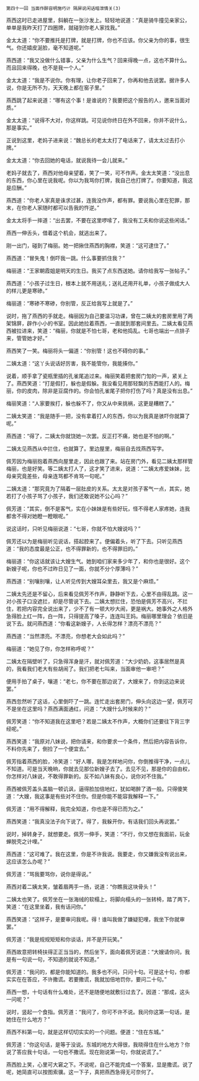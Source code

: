     第四十一回 当面作醉容明施巧计 隔屏说闲话暗泄情关(3) 

   燕西这时已走进屋里，斜躺在一张沙发上。轻轻地说道：“真是骑牛撞见亲家公，单单是我昨天打了四圈牌，就碰到你老人家找我。”

   金太太道：“你不要推托是打牌，就是打牌，你也不应该。你父亲为你的事，很生气。你还嬉皮涎脸，毫不知道呢。”

   燕西道：“我又没做什么错事，父亲为什么生气？回来得晚一点，这也不算什么。而且回来得晚，也不是我一个人。”

   金太太道：“我是不说你。你有理，让你老子回来了，你再和他去说罢。据许多人说，你是无所不为，天天晚上都在窑子里。”

   燕西跳了起来说道：“哪有这个事！是谁说的？我要把这个报告的人，邀来当面对质。”

   金太太道：“说得不大对，你这样跳。可见说你终日在外不回来，你并不说什么，那是事实。”

   正说到这里，老妈子进来说：“魏总长的老太太打了电话来了，请太太过去打小牌。”

   金太太道：“你去回她的电话，就说我待一会儿就来。”

   老妈子就去了，燕西对他母亲望着，笑了一笑，可不作声。金太太笑道：“没出息的东西，你心里在说我呢。你以为我骂你打牌，我自己也打牌了。你要知道，我这是应酬。”

   燕西道：“你老人家真是诛求过甚，连我没作声，都有罪。要说我心里在犯罪，那末，在你老人家随时都可以告我的忤逆。”

   金太太将手一摔道：“出去罢，不要在这里啰嗦了，我没有工夫和你说这些闲话。”

   燕西一伸舌头，借着这个机会，就逃出来了。

   刚一出门，碰到了梅丽。她一把揪住燕西的胸襟，笑道：“这可逮住了。”

   燕西道：“冒失鬼！倒吓我一跳。什么事要抓住我？”

   梅丽道：“王家朝霞姐是明天的生日。我买了点东西送她。请你给我写一张帖子。”

   燕西道：“小孩子过生日，根本上就不用送礼；送礼还用开礼单，小孩子做成大人的样儿更是寒碜。”

   梅丽道：“寒碜不寒碜，你别管，反正给我写上就是了。”

   说时，拖了燕西的手就走。梅丽因为自己要温习功课，曾在二姨太的套房里用了两架锦屏，辟作小小的书室。因此她拉着燕西，一直就到那套间里去。二姨太看见燕西被拉进来，笑道：“梅丽，你就是不怕七哥，老和他捣乱。七哥也端出一点排子来，管管她才好。”

   燕西笑了一笑。梅丽将头一偏道：“你别管！这也不碍你的事。”

   二姨太道：“这丫头说话好厉害，我不能管你，我能揍你。”

   说着，顺手拿了瓷瓶里插的孔雀尾追过来。梅丽笑着把套房门訇的一声，紧关上了。燕西笑道：“打是假打，躲也是假躲。我没看见用那轻飘的东西能打人的。梅丽，你的皮肉，除非是豆腐作的。你会怕孔雀尾子把你打伤了吗？真是没有出息。”

   梅丽笑道：“人家要挨打，躲也躲不了，你又从中来挑祸，这更是糟糕了。”

   二姨太笑道：“我是随手一把，没有拿着打人的东西，你以为我真是骇吓你就算了呢。”

   燕西道：“得了，二姨太你就饶她一次罢。反正打不痛，她也是不怕的啊。”

   二姨太见燕西从中拦住，也就算了。里边屋里，梅丽自去找燕西写字。

   佩芳因为梅丽抱着燕西向屋里走，因此也跟了来。站在房门外，看见二姨太那样管梅丽，也是好笑。等二姨太打人了，这才笑了进来，说道：“二姨太疼爱妹妹，比母亲究竟差些，母亲连骂都不肯骂一句呢。”

   二姨太道：“那究竟为了隔着一层肚皮的关系。太太是对孩子客气一点，其实，她若打了小孩子骂了小孩子，我们还敢说她不公心吗？”

   佩芳道：“其实，倒不是客气，实在小妹妹是有些好玩，怪不得老人家疼她，连我都舍不得对她瞪一瞪眼呢。”

   说这话时，只听见梅丽说道：“七哥，你就不怕大嫂说吗？”

   佩芳还以为是梅丽听见说话，搭起腔来了。便偏着头，听了下去。只听见燕西道：“我的态度最是公正，也不得罪新的，也不得罪旧的。”

   梅丽道：“你这话就该让大嫂生气。她到咱们家来多少年了，和你也是很好。这个新嫂子呢，你也不过昨日见了一面，你就不分个厚薄吗？”

   燕西道：“别嚷别嚷，让人听见传到大嫂耳朵里去，我又是个麻烦。”

   二姨太先还是不留心，后来看见佩芳不作声，静静听下去，心里不由得乱跳。这一对小孩子口没遮拦，却是尽管说下去。二姨太想拦住，恐怕是佩芳不高兴，不拦住，若把内容完全说出来了，少不了有一顿大吵大闹，更是祸大。她事外之人格外急得脸上红一阵，白一阵，只得提高了嗓子，连连叫王妈。梅丽哪里理会？依旧是说下去。就问燕西道：“你看这新嫂子，人长得怎样？漂亮不漂亮？”

   燕西道：“当然漂亮。不漂亮，你想老大会如此吗？”

   梅丽道：“她见了你，你怎样称呼呢？”

   二姨太在隔壁听了，只急得浑身是汗，就对佩芳道：“大少奶奶，这事居然是真的，我看我们老大有些胡闹了。我们把老七叫来，当面审他一审吧？”

   便用手拍了桌子，嚷道：“老七，你不要在那边说了，大嫂来了，你到这边来说罢。”

   燕西忽然听了这话，心里倒吓了一跳。连忙走出套房门，伸头向这边一望，佩芳可不是坐在这里吗？燕西满面通红，问道：“大嫂什么时候来的？”

   佩芳笑道：“你不知道我在这里吧？若是二姨太不作声，大概你们还要往下背三字经呢。”

   燕西笑道：“我原对八妹说，把你请来，和你要求一个条件，然后把内容告诉你，不料你先来了，倒捡了一个便宜去。”

   佩芳指着燕西的脸，冷笑道：“好人哪，我是怎样地问你，你倒推得干净，一点儿不知道。可是当天晚晌，你就去见那位新嫂子去了。去见不见，那是你的自由权，你怎样对八妹说，不敢得罪新的。反不如八妹有良心，说你对不住我。”

   燕西被佩芳盖头盖脑一顿讥讽，逼得脸加倍地红，犹如喝醉了酒一般。只得傻笑道：“大嫂，我这事是有些对不住你。但是你能不能容我解释一下。”

   佩芳道：“用不得解释，我完全知道，你也是不得已而为之。”

   燕西笑道：“我真没法子向下说了。得了，我躲开你，有话我们回头再说罢。”

   说时，掉转身子，就想要走。佩芳一伸手，笑道：“不行，你又想在我面前，玩金蝉脱壳之计哩。”

   燕西道：“这可难了。我在这里，你是不许我说。我要走，你又嫌我没有说出来，这应该怎么办呢？”

   佩芳道：“骂我要骂你，说你是得说。”

   燕西对着二姨太笑，皱着眉两手一扬，说道：“你瞧我这块骨头！”

   二姨太也笑了。佩芳坐在一张海绒的软榻上，将脚向榻头的一张转椅，踏了两下，笑道：“在这里坐着，我有话问你。”

   燕西笑道：“这样子，是要审问我呢。得！谁叫我做了嫌疑犯哩，我坐下你就审罢。”

   佩芳道：“我是规规矩矩和你谈话，并不是开玩笑。”

   燕西故意把转椅扶得正正当当的，然后坐下，面向着佩芳说道：“大嫂请你问，我是有一句说一句，不知道的就说不知道。”

   佩芳道：“我问的，都是你能知道的。我多也不问，只问十句。可是这十句，你都实实在在答应，不许撒谎。若要撒谎，我就加倍地罚你，要问二十句。”

   燕西一想，十句话有什么难处，还不是随便地就敷衍过去了。因道：“那成，这头一问呢？”

   说时，竖起一个食指。佩芳道：“我问了，你可不许不说。我问你这第一句话，是她住在什么地方？”

   燕西不料第一句，就是这样切切实实的一个问题。便道：“住在东城。”

   佩芳道：“你这句话，是等于没说。东城的地方大得很，我晓得住在什么地方？你说了答应我十句话，一句也不撒谎。现在刚说第一句，你就说谎了。”

   燕西脸上笑，心里可大窘之下。不说呢，自己不能完成一个答案，显是撒谎。说了呢，她简直可以按图索骥。这一下子，真把燕西急得无可奈何了。

